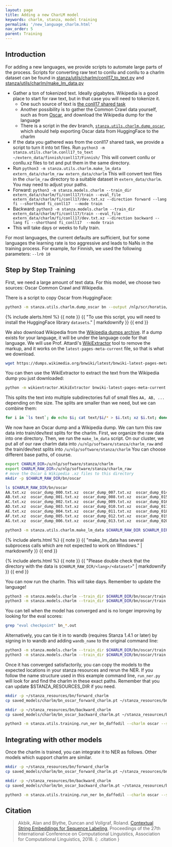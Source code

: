 ```yaml
---
layout: page
title: Adding a new CharLM model
keywords: charlm, stanza, model training
permalink: '/new_language_charlm.html'
nav_order: 5
parent: Training
---
```


## Introduction

For adding a new languages, we provide scripts to automate large parts of the process.  Scripts for converting raw text to conllu and conllu to a charlm dataset can be found in [stanza/utils/charlm/conll17_to_text.py](https://github.com/stanfordnlp/stanza/blob/dev/stanza/utils/charlm/conll17_to_text.py) and [stanza/utils/charlm/make_lm_data.py](https://github.com/stanfordnlp/stanza/blob/dev/stanza/utils/charlm/make_lm_data.py)

* Gather a ton of tokenized text.  Ideally gigabytes.  Wikipedia is a good place to start for raw text, but in that case you will need to tokenize it.
  * One such source of text is [the conll17 shared task](https://lindat.mff.cuni.cz/repository/xmlui/handle/11234/1-1989)
  * Another possibility is to gather the Common Crawl data yourself, such as from [Oscar](https://oscar-corpus.com/), and download the Wikipedia dump for the language
  * There is a script in the dev branch, [`stanza.utils.charlm.dump_oscar`](https://github.com/stanfordnlp/stanza/blob/dev/stanza/utils/charlm/dump_oscar.py), which should help exporting Oscar data from HuggingFace to the charlm
* If the data you gathered was from the conll17 shared task, we provide a script to turn it into txt files.  Run ```python3 -m stanza.utils.charlm.conll17_to_text ~/extern_data/finnish/conll17/Finnish/```  This will convert conllu or conllu.xz files to txt and put them in the same directory.
* Run ```python3 -m stanza.utils.charlm.make_lm_data extern_data/charlm_raw extern_data/charlm```  This will convert text files in the `charlm_raw` directory to a suitable dataset in `extern_data/charlm`.  You may need to adjust your paths.
* Forward: ```python3 -m stanza.models.charlm --train_dir extern_data/charlm/fi/conll17/train --eval_file extern_data/charlm/fi/conll17/dev.txt.xz --direction forward --lang fi --shorthand fi_conll17  --mode train```
* Backward: ```python3 -m stanza.models.charlm --train_dir extern_data/charlm/fi/conll17/train --eval_file extern_data/charlm/fi/conll17/dev.txt.xz --direction backward --lang fi --shorthand fi_conll17  --mode train```
* This will take days or weeks to fully train.

For most languages, the current defaults are sufficient, but for some languages the learning rate is too aggressive and leads to NaNs in the training process.  For example, for Finnish, we used the following parameters: `--lr0 10`

## Step by Step Training

First, we need a large amount of text data.  For this model, we choose
two sources: Oscar Common Crawl and Wikipedia.

There is a script to copy Oscar from HuggingFace:

```bash
python3 -m stanza.utils.charlm.dump_oscar bn --output /nlp/scr/horatio/oscar/
```

{% include alerts.html %}
{{ note }}
{{ "To use this script, you will need to install the HuggingFace library `datasets`." | markdownify }}
{{ end }}

We also download Wikipedia from the
[Wikipedia dumps archive](https://dumps.wikimedia.org/backup-index-bydb.html).
If a dump exists for your language, it will be under the language code
for that language.
We will use Prof. Attardi's
[WikiExtractor](https://github.com/attardi/wikiextractor) tool to
remove the markup, and it works on the `latest-pages-meta-current`
file, so that is what we download.

```bash
wget https://dumps.wikimedia.org/bnwiki/latest/bnwiki-latest-pages-meta-current.xml.bz2
```

You can then use the WikiExtractor to extract the text from the
Wikipedia dump you just downloaded:

```bash
python -m wikiextractor.WikiExtractor bnwiki-latest-pages-meta-current.xml.bz2
```

This splits the text into multiple subdirectories full of small files
`AA, AB, ...` depending on the size.  The splits are smaller than we
need, but we can combine them:

```bash
for i in `ls text`; do echo $i; cat text/$i/* > $i.txt; xz $i.txt; done
```

We now have an Oscar dump and a Wikipedia dump.  We can turn this raw
data into train/dev/test splits for the charlm.  First, we organize
the raw data into one directory.  Then, we run the `make_lm_data` script.
On our cluster, we put all of our raw charlm data into
`/u/nlp/software/stanza/charlm_raw`
and the train/dev/test splits into `/u/nlp/software/stanza/charlm`
You can choose different base paths, of course.

```bash
export CHARLM_DIR=/u/nlp/software/stanza/charlm
export CHARLM_RAW_DIR=/u/nlp/software/stanza/charlm_raw
# move the Oscar & Wikipedia .xz files to this directory
mkdir -p $CHARLM_RAW_DIR/bn/oscar

ls $CHARLM_RAW_DIR/bn/oscar
AA.txt.xz  oscar_dump_000.txt.xz  oscar_dump_007.txt.xz  oscar_dump_014.txt.xz  oscar_dump_021.txt.xz
AB.txt.xz  oscar_dump_001.txt.xz  oscar_dump_008.txt.xz  oscar_dump_015.txt.xz  oscar_dump_022.txt.xz
AC.txt.xz  oscar_dump_002.txt.xz  oscar_dump_009.txt.xz  oscar_dump_016.txt.xz  oscar_dump_023.txt.xz
AD.txt.xz  oscar_dump_003.txt.xz  oscar_dump_010.txt.xz  oscar_dump_017.txt.xz
AE.txt.xz  oscar_dump_004.txt.xz  oscar_dump_011.txt.xz  oscar_dump_018.txt.xz
AF.txt.xz  oscar_dump_005.txt.xz  oscar_dump_012.txt.xz  oscar_dump_019.txt.xz
AG.txt.xz  oscar_dump_006.txt.xz  oscar_dump_013.txt.xz  oscar_dump_020.txt.xz

python3 -m stanza.utils.charlm.make_lm_data $CHARLM_RAW_DIR $CHARLM_DIR --langs bn --packages oscar
```

{% include alerts.html %}
{{ note }}
{{ "make_lm_data has several subprocess calls which are not expected to work on Windows." | markdownify }}
{{ end }}

{% include alerts.html %}
{{ note }}
{{ "Please double check that the directory with the data is `$CHARLM_RAW_DIR/<lang>/<dataset>`" | markdownify }}
{{ end }}

You can now run the charlm.  This will take days.  Remember to update the language!

```bash
python3 -m stanza.models.charlm --train_dir $CHARLM_DIR/bn/oscar/train --eval_file $CHARLM_DIR/bn/oscar/dev.txt.xz --direction forward --lang bn --shorthand bn_oscar --mode train > bn_forward.out 2>&1 &
python3 -m stanza.models.charlm --train_dir $CHARLM_DIR/bn/oscar/train --eval_file $CHARLM_DIR/bn/oscar/dev.txt.xz --direction backward --lang bn --shorthand bn_oscar --mode train > bn_backward.out 2>&1 &
```

You can tell when the model has converged and is no longer improving by looking for the eval scores:

```bash
grep "eval checkpoint" bn_*.out
```

Alternatively, you can tie it in to wandb (requires Stanza 1.4.1 or later) by signing in to wandb and adding `wandb_name` to the original command line:

```bash
python3 -m stanza.models.charlm --train_dir $CHARLM_DIR/bn/oscar/train --eval_file $CHARLM_DIR/bn/oscar/dev.txt.xz --direction forward --lang bn --shorthand bn_oscar --mode train --wandb_name bn_oscar_forward_charlm > bn_forward.out 2>&1 &
python3 -m stanza.models.charlm --train_dir $CHARLM_DIR/bn/oscar/train --eval_file $CHARLM_DIR/bn/oscar/dev.txt.xz --direction backward --lang bn --shorthand bn_oscar --mode train --wandb_name bn_oscar_backward_charlm > bn_backward.out 2>&1 &
```

Once it has converged satisfactorily, you can copy the models to the
expected locations in your stanza resources and rerun the NER.  If you
follow the name structure used in this example command line,
`run_ner.py` will look for and find the charlm in these exact paths.
Remember that you can update $STANZA_RESOURCES_DIR if you need.

```bash
mkdir -p ~/stanza_resources/bn/forward_charlm
cp saved_models/charlm/bn_oscar_forward_charlm.pt ~/stanza_resources/bn/forward_charlm/oscar.pt

mkdir -p ~/stanza_resources/bn/backward_charlm
cp saved_models/charlm/bn_oscar_backward_charlm.pt ~/stanza_resources/bn/backward_charlm/oscar.pt

python3 -m stanza.utils.training.run_ner bn_daffodil --charlm oscar --save_name bn_daffodil_charlm.pt
```

## Integrating with other models

Once the charlm is trained, you can integrate it to NER as follows.
Other models which support charlm are similar.

```bash
mkdir -p ~/stanza_resources/bn/forward_charlm
cp saved_models/charlm/bn_oscar_forward_charlm.pt ~/stanza_resources/bn/forward_charlm/oscar.pt

mkdir -p ~/stanza_resources/bn/backward_charlm
cp saved_models/charlm/bn_oscar_backward_charlm.pt ~/stanza_resources/bn/backward_charlm/oscar.pt

python3 -m stanza.utils.training.run_ner bn_daffodil --charlm oscar --save_name bn_daffodil_charlm.pt
```

## Citation

> Akbik, Alan and Blythe, Duncan and Vollgraf, Roland.  [Contextual String Embeddings for Sequence Labeling](https://aclanthology.org/C18-1139), Proceedings of the 27th International Conference on Computational Linguistics, Association for Computational Linguistics, 2018.
{: .citation }
